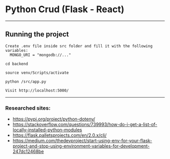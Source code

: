 # Python Crud (Flask - React)

---

## Running the project

    Create .env file inside src folder and fill it with the following variables:
      MONGO_URI = "mongodb://..."

    cd backend

    source venv/Scripts/activate

    python /src/app.py

    Visit http://localhost:5000/

---

### Researched sites:

- https://pypi.org/project/python-dotenv/
- https://stackoverflow.com/questions/739993/how-do-i-get-a-list-of-locally-installed-python-modules
- https://flask.palletsprojects.com/en/2.0.x/cli/
- https://medium.com/thedevproject/start-using-env-for-your-flask-project-and-stop-using-environment-variables-for-development-247dc12468be
